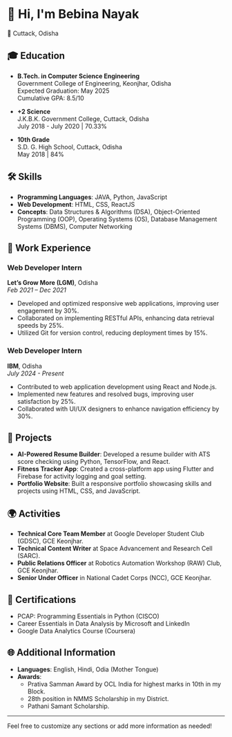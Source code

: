 # 👋 Hi, I'm Bebina Nayak
📍 Cuttack, Odisha  

## 🎓 Education
- **B.Tech. in Computer Science Engineering**  
  Government College of Engineering, Keonjhar, Odisha  
  Expected Graduation: May 2025  
  Cumulative GPA: 8.5/10

- **+2 Science**  
  J.K.B.K. Government College, Cuttack, Odisha  
  July 2018 - July 2020 | 70.33%

- **10th Grade**  
  S.D. G. High School, Cuttack, Odisha  
  May 2018 | 84%

## 🛠 Skills
- **Programming Languages**: JAVA, Python, JavaScript
- **Web Development**: HTML, CSS, ReactJS
- **Concepts**: Data Structures & Algorithms (DSA), Object-Oriented Programming (OOP), Operating Systems (OS), Database Management Systems (DBMS), Computer Networking

## 💼 Work Experience

### Web Developer Intern  
**Let’s Grow More (LGM)**, Odisha  
_Feb 2021 – Dec 2021_
- Developed and optimized responsive web applications, improving user engagement by 30%.
- Collaborated on implementing RESTful APIs, enhancing data retrieval speeds by 25%.
- Utilized Git for version control, reducing deployment times by 15%.

### Web Developer Intern  
**IBM**, Odisha  
_July 2024 - Present_
- Contributed to web application development using React and Node.js.
- Implemented new features and resolved bugs, improving user satisfaction by 25%.
- Collaborated with UI/UX designers to enhance navigation efficiency by 30%.

## 🌟 Projects
- **AI-Powered Resume Builder**: Developed a resume builder with ATS score checking using Python, TensorFlow, and React.
- **Fitness Tracker App**: Created a cross-platform app using Flutter and Firebase for activity logging and goal setting.
- **Portfolio Website**: Built a responsive portfolio showcasing skills and projects using HTML, CSS, and JavaScript.

## 🌍 Activities
- **Technical Core Team Member** at Google Developer Student Club (GDSC), GCE Keonjhar.
- **Technical Content Writer** at Space Advancement and Research Cell (SARC).
- **Public Relations Officer** at Robotics Automation Workshop (RAW) Club, GCE Keonjhar.
- **Senior Under Officer** in National Cadet Corps (NCC), GCE Keonjhar.

## 📜 Certifications
- PCAP: Programming Essentials in Python (CISCO)
- Career Essentials in Data Analysis by Microsoft and LinkedIn
- Google Data Analytics Course (Coursera)

## 🌐 Additional Information
- **Languages**: English, Hindi, Odia (Mother Tongue)
- **Awards**: 
  - Prativa Samman Award by OCL India for highest marks in 10th in my Block.
  - 28th position in NMMS Scholarship in my District.
  - Pathani Samant Scholarship.

---

Feel free to customize any sections or add more information as needed!
